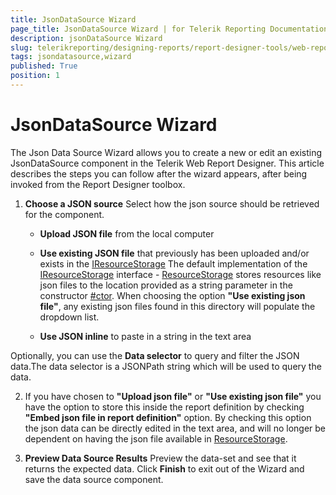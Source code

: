 ```yaml
---
title: JsonDataSource Wizard
page_title: JsonDataSource Wizard | for Telerik Reporting Documentation
description: jsonDataSource Wizard
slug: telerikreporting/designing-reports/report-designer-tools/web-report-designer/tools/jsondatasource-wizard
tags: jsondatasource,wizard
published: True
position: 1
---
```


# JsonDataSource Wizard

The Json Data Source Wizard allows you to create a new or edit an existing JsonDataSource component in the Telerik Web Report Designer. This article describes the steps you can follow after the wizard appears, after being invoked from the Report Designer toolbox. 

1. __Choose a JSON source__ Select how the json source should be retrieved for the component. 

   + __Upload JSON file__ from the local computer                 

   + __Use existing JSON file__ that previously has been uploaded and/or exists in the [IResourceStorage](/reporting/api/Telerik.WebReportDesigner.Services.IResourceStorage) The default implementation of the [IResourceStorage](/reporting/api/Telerik.WebReportDesigner.Services.IResourceStorage) interface - [ResourceStorage](/reporting/api/Telerik.WebReportDesigner.Services.ResourceStorage) stores resources like json files to the location provided as a string parameter in the constructor [#ctor](/reporting/api/Telerik.WebReportDesigner.Services.ResourceStorage#Telerik_WebReportDesigner_Services_ResourceStorage_#ctor_System_String_). When choosing the option __"Use existing json file"__, any existing json files found in this directory will populate the dropdown list. 

   + __Use JSON inline__ to paste in a string in the text area 

Optionally, you can use the __Data selector__ to query and filter the JSON data.The data selector is a JSONPath string which will be used to query the data. 
 
2. If you have chosen to __"Upload json file"__ or __"Use existing json file"__ you have the option to store this inside the report definition by checking __"Embed json file in report definition"__ option. By checking this option the json data can be directly edited in the text area, and will no longer be dependent on having the json file available in [ResourceStorage](/reporting/api/Telerik.WebReportDesigner.Services.ResourceStorage). 

3. __Preview Data Source Results__ Preview the data-set and see that it returns the expected data. Click __Finish__ to exit out of the Wizard and save the data source component. 
